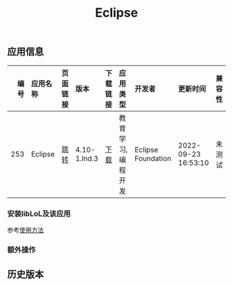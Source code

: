 ﻿---
id: 253
title: Eclipse
toc: true
weight: 253
---

## 应用信息 
|   编号 | 应用名称    | 页面链接                                       | 版本           | 下载链接                                                                                      | 应用类型      | 开发者                | 更新时间                | 兼容性   | liblol版本   |
|-----:|:--------|:-------------------------------------------|:-------------|:------------------------------------------------------------------------------------------|:----------|:-------------------|:--------------------|:------|:-----------|
|  253 | Eclipse | [跳转](http://app.loongapps.cn/#/detail/253) | 4.10-1.lnd.3 | [下载](http://113.24.212.22:8090/upload/file/eclipse-platform_4.10-1.lnd.3_loongarch64.deb) | 教育学习,编程开发 | Eclipse Foundation | 2022-09-23 16:53:10 | 未测试   | 最新         |
### 安装libLoL及该应用 
参考[使用方法](/docs/usage) 
### 额外操作 


## 历史版本 
 